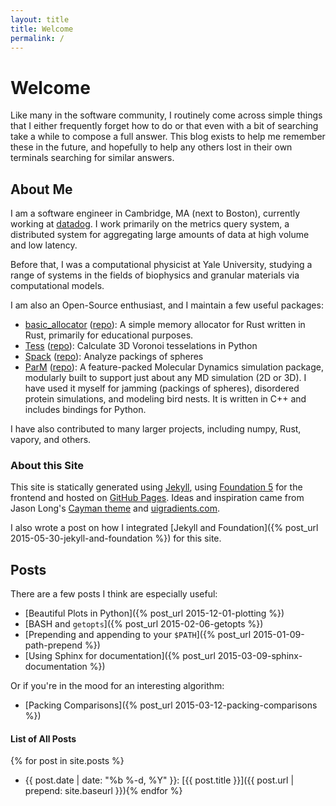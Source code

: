 ```yaml
---
layout: title
title: Welcome
permalink: /
---
```


# Welcome

Like many in the software community, I routinely come across simple things that I either frequently
forget how to do or that even with a bit of searching take a while to compose a full answer. This
blog exists to help me remember these in the future, and hopefully to help any others lost in their
own terminals searching for similar answers.

## About Me

I am a software engineer in Cambridge, MA (next to Boston), currently working at [datadog](https://datadoghq.com/). I work primarily on the metrics query system, a distributed system for aggregating large amounts of data at high volume and low latency.

Before that, I was a computational physicist at Yale University, studying a range of systems in the fields of biophysics and granular materials via computational models.

I am also an Open-Source enthusiast, and I maintain a few useful packages:

- [basic_allocator](https://docs.rs/basic_allocator) ([repo](https://github.com/wackywendell/basicalloc)): A simple memory allocator for Rust written in Rust, primarily for educational purposes.
- [Tess](http://tess.readthedocs.org/en/latest/)
  ([repo](https://github.com/wackywendell/tess)): Calculate 3D Voronoi tesselations in Python
- [Spack](http://spack.readthedocs.org/en/latest/)
  ([repo](https://github.com/wackywendell/spack)): Analyze packings of spheres
- [ParM](http://parm.lostinmyterminal.com/) ([repo](https://github.com/wackywendell/parm)): A
  feature-packed Molecular Dynamics simulation package, modularly built to support just about any
  MD simulation (2D or 3D). I have used it myself for jamming (packings of spheres), disordered
  protein simulations, and modeling bird nests. It is written in C++ and includes bindings for
  Python.

I have also contributed to many larger projects, including numpy, Rust, vapory, and others.

### About this Site

This site is statically generated using [Jekyll](http://jekyllrb.com/), using [Foundation
5](http://foundation.zurb.com/) for the frontend and hosted on [GitHub
Pages](https://pages.github.com/). Ideas and inspiration came from Jason Long's [Cayman theme](http://jasonlong.github.io/cayman-theme/) and [uigradients.com](http://uigradients.com/).

I also wrote a post on how I integrated
[Jekyll and Foundation]({% post_url 2015-05-30-jekyll-and-foundation %}) for this site.

## Posts

There are a few posts I think are especially useful:

- [Beautiful Plots in Python]({% post_url 2015-12-01-plotting %})
- [BASH and `getopts`]({% post_url 2015-02-06-getopts %})
- [Prepending and appending to your `$PATH`]({% post_url 2015-01-09-path-prepend %})
- [Using Sphinx for documentation]({% post_url 2015-03-09-sphinx-documentation %})

Or if you're in the mood for an interesting algorithm:

- [Packing Comparisons]({% post_url 2015-03-12-packing-comparisons %})

#### List of All Posts

{% for post in site.posts %}

- {{ post.date | date: "%b %-d, %Y" }}: [{{ post.title }}]({{ post.url | prepend: site.baseurl }}){% endfor %}
